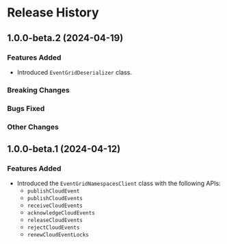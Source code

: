 # Release History

## 1.0.0-beta.2 (2024-04-19)

### Features Added

- Introduced `EventGridDeserializer` class.

### Breaking Changes

### Bugs Fixed

### Other Changes

## 1.0.0-beta.1 (2024-04-12)

### Features Added

- Introduced the `EventGridNamespacesClient` class with the following APIs:
  - `publishCloudEvent`
  - `publishCloudEvents`
  - `receiveCloudEvents`
  - `acknowledgeCloudEvents`
  - `releaseCloudEvents`
  - `rejectCloudEvents`
  - `renewCloudEventLocks`
